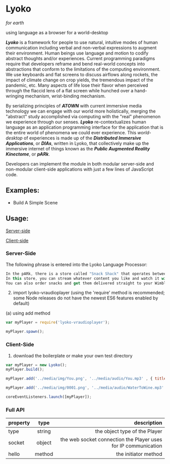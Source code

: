 # Lyoko

_for earth_

using language as a browser for a world-desktop

**_Lyoko_** is a framework for people to use natural, intuitive modes of human communication including verbal and non-verbal expressions to augment their environment. Human beings use language and motion to codify abstract thoughts and/or experiences. Current programming paradigms require that developers reframe and bend real-world concepts into abstractions that conform to the limitations of the computing environment. We use keyboards and flat screens to discuss airflows along rockets, the impact of climate change on crop yields, the tremendous impact of the pandemic, etc. Many aspects of life lose their flavor when perceived through the flaccid lens of a flat screen while hunched over a hand-wringing mechanism, wrist-binding mechanism.

By serializing principles of **_ATOWN_** with current immersive media technology we can engage with our world more holistically, merging the "abstract" study accomplished via computing with the "real" phenomenon we experience through our senses. **_Lyoko_** re-contextualizes human language as an application programming interface for the application that is the entire world of phenomena we could ever experience. This _world-desktop_ of experiences is made up of the **_Distributed Immersive Applications_**, or **_DIAs_**, written in Lyoko, that collectively make up the immersive internet of things known as the **_Public Augmented Reality Kinectome_**, or **_pARk_**.

Developers can implement the module in both modular server-side and non-modular client-side applications with just a few lines of JavaScript code.

## Examples:

* Build A Simple Scene

## Usage:

[Server-side](#server-side)

[Client-side](#client-side)

### Server-Side
The following phrase is entered into the Lyoko Language Processor:

```javascript
In the pARk, there is a store called "Snack Shack" that operates between the hours of 11pm and 6am EST.
In this store, you can stream whatever content you like and watch it with others -- in person or remotely.
You can also order snacks and get them delivered straight to your Wimble or cARd.
```
 2. import lyoko-vraudioplayer (using the 'require' method is recommended; some Node releases do not have the newest ES6 features enabled by default)

 (a) using add method
```javascript
var myPlayer = require('lyoko-vraudioplayer');

myPlayer.spawn();
```

### Client-Side

1. download the boilerplate or make your own test directory

```javascript
var myPlayer = new Lyoko();
myPlayer.build();

myPlayer.add('../media/img/You.png', '../media/audio/You.mp3' , { title: 'you', author: 'Unibe@t', year: 2016});

myPlayer.add('../media/img/0001.png', '../media/audio/WaterToWine.mp3' , { title: 'Water to Wine', author: 'KAYTRANADA ft. Kali Uchis', year: 2016});

coreEventListeners.launch([myPlayer]);
```


### Full API


| property       | type   | description |
| ------------- |:-------------:| -----:|
| type          | string       | the object type of the Player |
| socket        | object        |  the web socket connection the Player uses for IP communication |
| hello         | method        | the initiator method|
